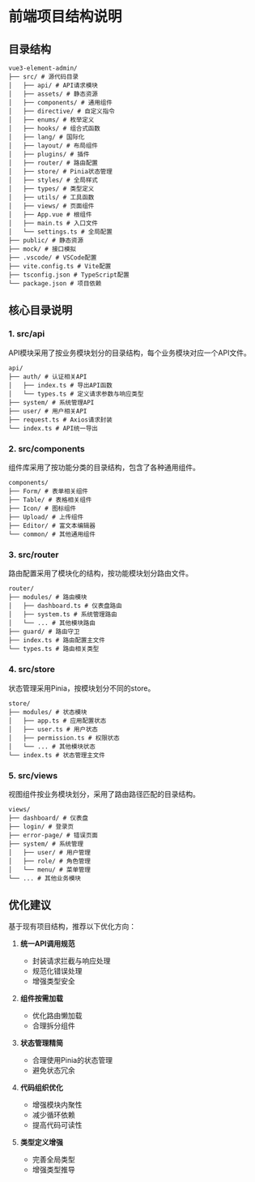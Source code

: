 # 前端项目结构说明

## 目录结构

```
vue3-element-admin/
├── src/ # 源代码目录
│   ├── api/ # API请求模块
│   ├── assets/ # 静态资源
│   ├── components/ # 通用组件
│   ├── directive/ # 自定义指令
│   ├── enums/ # 枚举定义
│   ├── hooks/ # 组合式函数
│   ├── lang/ # 国际化
│   ├── layout/ # 布局组件
│   ├── plugins/ # 插件
│   ├── router/ # 路由配置
│   ├── store/ # Pinia状态管理
│   ├── styles/ # 全局样式
│   ├── types/ # 类型定义
│   ├── utils/ # 工具函数
│   ├── views/ # 页面组件
│   ├── App.vue # 根组件
│   ├── main.ts # 入口文件
│   └── settings.ts # 全局配置
├── public/ # 静态资源
├── mock/ # 接口模拟
├── .vscode/ # VSCode配置
├── vite.config.ts # Vite配置
├── tsconfig.json # TypeScript配置
└── package.json # 项目依赖
```

## 核心目录说明

### 1. src/api

API模块采用了按业务模块划分的目录结构，每个业务模块对应一个API文件。

```
api/
├── auth/ # 认证相关API
│   ├── index.ts # 导出API函数
│   └── types.ts # 定义请求参数与响应类型
├── system/ # 系统管理API
├── user/ # 用户相关API
├── request.ts # Axios请求封装
└── index.ts # API统一导出
```

### 2. src/components

组件库采用了按功能分类的目录结构，包含了各种通用组件。

```
components/
├── Form/ # 表单相关组件
├── Table/ # 表格相关组件
├── Icon/ # 图标组件
├── Upload/ # 上传组件
├── Editor/ # 富文本编辑器
└── common/ # 其他通用组件
```

### 3. src/router

路由配置采用了模块化的结构，按功能模块划分路由文件。

```
router/
├── modules/ # 路由模块
│   ├── dashboard.ts # 仪表盘路由
│   ├── system.ts # 系统管理路由
│   └── ... # 其他模块路由
├── guard/ # 路由守卫
├── index.ts # 路由配置主文件
└── types.ts # 路由相关类型
```

### 4. src/store

状态管理采用Pinia，按模块划分不同的store。

```
store/
├── modules/ # 状态模块
│   ├── app.ts # 应用配置状态
│   ├── user.ts # 用户状态
│   ├── permission.ts # 权限状态
│   └── ... # 其他模块状态
└── index.ts # 状态管理主文件
```

### 5. src/views

视图组件按业务模块划分，采用了路由路径匹配的目录结构。

```
views/
├── dashboard/ # 仪表盘
├── login/ # 登录页
├── error-page/ # 错误页面
├── system/ # 系统管理
│   ├── user/ # 用户管理
│   ├── role/ # 角色管理
│   └── menu/ # 菜单管理
└── ... # 其他业务模块
```

## 优化建议

基于现有项目结构，推荐以下优化方向：

1. **统一API调用规范**
   - 封装请求拦截与响应处理
   - 规范化错误处理
   - 增强类型安全

2. **组件按需加载**
   - 优化路由懒加载
   - 合理拆分组件

3. **状态管理精简**
   - 合理使用Pinia的状态管理
   - 避免状态冗余

4. **代码组织优化**
   - 增强模块内聚性
   - 减少循环依赖
   - 提高代码可读性

5. **类型定义增强**
   - 完善全局类型
   - 增强类型推导 